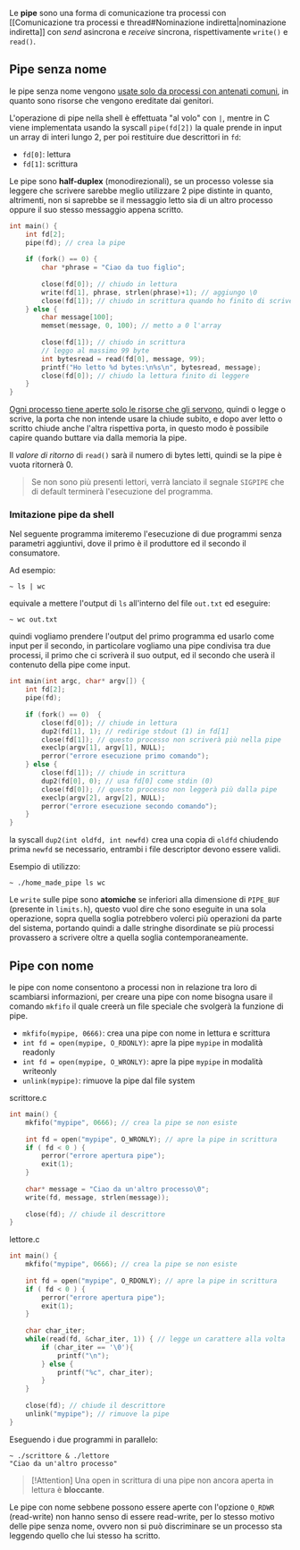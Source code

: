 Le **pipe** sono una forma di comunicazione tra processi con [[Comunicazione tra processi e thread#Nominazione indiretta|nominazione indiretta]] con _send_ asincrona e _receive_ sincrona, rispettivamente `write()` e `read()`.

## Pipe senza nome
le pipe senza nome vengono <u>usate solo da processi con antenati comuni</u>, in quanto sono risorse che vengono ereditate dai genitori.

L'operazione di pipe nella shell è effettuata "al volo" con `|`, mentre in C viene implementata usando la syscall `pipe(fd[2])` la quale prende in input un array di interi lungo 2, per poi restituire due descrittori in `fd`:
- `fd[0]`: lettura
- `fd[1]`: scrittura

Le pipe sono **half-duplex** (monodirezionali), se un processo volesse sia leggere che scrivere sarebbe meglio utilizzare 2 pipe distinte in quanto, altrimenti, non si saprebbe se il messaggio letto sia di un altro processo oppure il suo stesso messaggio appena scritto.

```c
int main() {
    int fd[2];
    pipe(fd); // crea la pipe
	
    if (fork() == 0) {
        char *phrase = "Ciao da tuo figlio";
		
        close(fd[0]); // chiudo in lettura
        write(fd[1], phrase, strlen(phrase)+1); // aggiungo \0
        close(fd[1]); // chiudo in scrittura quando ho finito di scrivere
    } else {
        char message[100];
        memset(message, 0, 100); // metto a 0 l'array
		
        close(fd[1]); // chiudo in scrittura
        // leggo al massimo 99 byte
        int bytesread = read(fd[0], message, 99);
        printf("Ho letto %d bytes:\n%s\n", bytesread, message);
        close(fd[0]); // chiudo la lettura finito di leggere
    }
}
```

<u>Ogni processo tiene aperte solo le risorse che gli servono</u>, quindi o legge o scrive, la porta che non intende usare la chiude subito, e dopo aver letto o scritto chiude anche l'altra rispettiva porta, in questo modo è possibile capire quando buttare via dalla memoria la pipe.

Il _valore di ritorno_ di `read()` sarà il numero di bytes letti, quindi se la pipe è vuota ritornerà 0.

>Se non sono più presenti lettori, verrà lanciato il segnale `SIGPIPE` che di default terminerà l'esecuzione del programma.

### Imitazione pipe da shell
Nel seguente programma imiteremo l'esecuzione di due programmi senza parametri aggiuntivi, dove il primo è il produttore ed il secondo il consumatore.

Ad esempio:
```shell
~ ls | wc
```

equivale a mettere l'output di `ls` all'interno del file `out.txt` ed eseguire:
```shell
~ wc out.txt
```

quindi vogliamo prendere l'output del primo programma ed usarlo come input per il secondo, in particolare vogliamo una pipe condivisa tra due processi, il primo che ci scriverà il suo output, ed il secondo che userà il contenuto della pipe come input.

```c
int main(int argc, char* argv[]) {
    int fd[2];
    pipe(fd);
	
    if (fork() == 0)  {
        close(fd[0]); // chiude in lettura
        dup2(fd[1], 1); // redirige stdout (1) in fd[1]
        close(fd[1]); // questo processo non scriverà più nella pipe
        execlp(argv[1], argv[1], NULL);
        perror("errore esecuzione primo comando");
    } else {
        close(fd[1]); // chiude in scrittura
        dup2(fd[0], 0); // usa fd[0] come stdin (0)
        close(fd[0]); // questo processo non leggerà più dalla pipe
        execlp(argv[2], argv[2], NULL);
        perror("errore esecuzione secondo comando");
    }
}
```

la syscall `dup2(int oldfd, int newfd)` crea una copia di `oldfd` chiudendo prima `newfd` se necessario, entrambi i file descriptor devono essere validi.

Esempio di utilizzo:
```shell
~ ./home_made_pipe ls wc
```


Le `write` sulle pipe sono **atomiche** se inferiori alla dimensione di `PIPE_BUF` (presente in `limits.h`), questo vuol dire che sono eseguite in una sola operazione, sopra quella soglia potrebbero volerci più operazioni da parte del sistema, portando quindi a dalle stringhe disordinate se più processi provassero a scrivere oltre a quella soglia contemporaneamente.

## Pipe con nome
le pipe con nome consentono a processi non in relazione tra loro di scambiarsi informazioni, per creare una pipe con nome bisogna usare il comando `mkfifo` il quale creerà un file speciale che svolgerà la funzione di pipe.

- `mkfifo(mypipe, 0666)`: crea una pipe con nome in lettura e scrittura
- `int fd = open(mypipe, O_RDONLY)`: apre la pipe `mypipe` in modalità readonly
- `int fd = open(mypipe, O_WRONLY)`: apre la pipe `mypipe` in modalità writeonly
- `unlink(mypipe)`: rimuove la pipe dal file system


scrittore.c
```c
int main() {
    mkfifo("mypipe", 0666); // crea la pipe se non esiste
	
    int fd = open("mypipe", O_WRONLY); // apre la pipe in scrittura
    if ( fd < 0 ) {
        perror("errore apertura pipe");
        exit(1);
    }
	
    char* message = "Ciao da un'altro processo\0";
    write(fd, message, strlen(message));
	
    close(fd); // chiude il descrittore
}
```

lettore.c
```c
int main() {
    mkfifo("mypipe", 0666); // crea la pipe se non esiste
	
    int fd = open("mypipe", O_RDONLY); // apre la pipe in scrittura
    if ( fd < 0 ) {
        perror("errore apertura pipe");
        exit(1);
    }
	
    char char_iter;
    while(read(fd, &char_iter, 1)) { // legge un carattere alla volta
        if (char_iter == '\0'){
            printf("\n");
        } else {
            printf("%c", char_iter);
        }
    }
	
    close(fd); // chiude il descrittore
    unlink("mypipe"); // rimuove la pipe
}
```

Eseguendo i due programmi in parallelo:
```shell
~ ./scrittore & ./lettore
"Ciao da un'altro processo"
```

>[!Attention]
>Una open in scrittura di una pipe non ancora aperta in lettura è **bloccante**.

Le pipe con nome sebbene possono essere aperte con l'opzione `O_RDWR` (read-write) non hanno senso di essere read-write, per lo stesso motivo delle pipe senza nome, ovvero non si può discriminare se un processo sta leggendo quello che lui stesso ha scritto.

